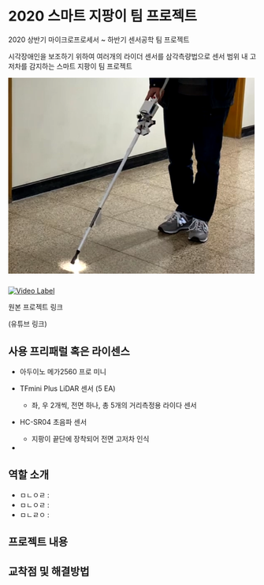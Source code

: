 # 2020 스마트 지팡이 팀 프로젝트
2020 상반기 마이크로프로세서 ~ 하반기 센서공학 팀 프로젝트


시각장애인을 보조하기 위하여 여러개의 라이더 센서를 삼각측량법으로 센서 범위 내 고저차를 감지하는 스마트 지팡이 팀 프로젝트

<img src="src_img/title.png" alt="smart_stick" width="500">

### 
[![Video Label](http://img.youtube.com/vi/T-CXTw1Zunw/0.jpg)](https://youtu.be/T-CXTw1Zunw)




원본 프로젝트 링크

(유튜브 링크)

## 사용 프리패럴 혹은 라이센스

- 아두이노 메가2560 프로 미니

- TFmini Plus LiDAR 센서 (5 EA)
    - 좌, 우 2개씩, 전면 하나, 총 5개의 거리측정용 라이다 센서

- HC-SR04 초음파 센서
    - 지팡이 끝단에 장착되어 전면 고저차 인식

- 

## 역할 소개

- ㅁㄴㅇㄹ :
- ㅁㄴㅇㄹ :
- ㅁㄴㄹㅇ :

## 프로젝트 내용

## 교착점 및 해결방법


